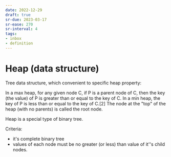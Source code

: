 ```yaml
---
date: 2022-12-29
draft: true
sr-due: 2023-03-17
sr-ease: 270
sr-interval: 4
tags:
- inbox
- definition
---
```


# Heap (data structure)

Tree data structure, which convenient to specific heap property:

In a max heap, for any given node C, if P is a parent node of C, then the key
(the value) of P is greater than or equal to the key of C. In a min heap, the
key of P is less than or equal to the key of C.\[2\] The node at the \"top\" of
the heap (with no parents) is called the root node.

Heap is a special type of binary tree.

Criteria:

- it\'s complete binary tree
- values of each node must be no greater (or less) than value of it\'\'s child
  nodes.